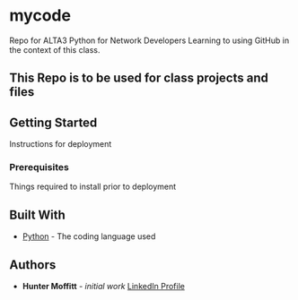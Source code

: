 # mycode

Repo for ALTA3 Python for Network Developers
Learning to using GitHub in the context of this class.

## This Repo is to be used for class projects and files

## Getting Started

Instructions for deployment

### Prerequisites

Things required to install prior to deployment

## Built With

* [Python](https://www.python.org/) - The coding language used

## Authors

* **Hunter Moffitt** - *initial work* [LinkedIn Profile](https://www.linkedin.com/in/hunterbmoffitt/)
